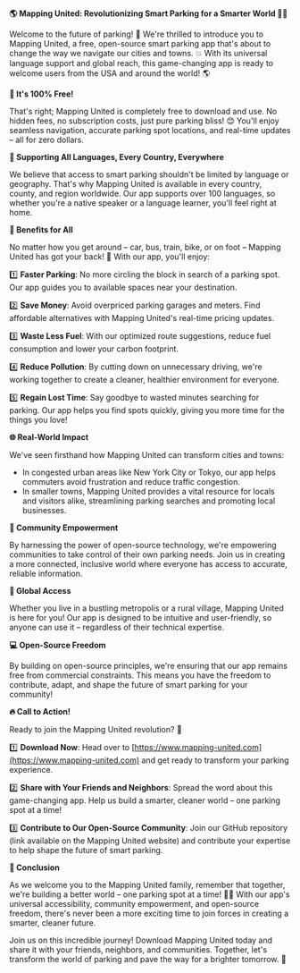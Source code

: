 **🌎 Mapping United: Revolutionizing Smart Parking for a Smarter World 🚗💡**

Welcome to the future of parking! 🤖 We're thrilled to introduce you to Mapping United, a free, open-source smart parking app that's about to change the way we navigate our cities and towns. 💥 With its universal language support and global reach, this game-changing app is ready to welcome users from the USA and around the world! 🌎

**🎉 It's 100% Free!**

That's right; Mapping United is completely free to download and use. No hidden fees, no subscription costs, just pure parking bliss! 😊 You'll enjoy seamless navigation, accurate parking spot locations, and real-time updates – all for zero dollars.

**💬 Supporting All Languages, Every Country, Everywhere**

We believe that access to smart parking shouldn't be limited by language or geography. That's why Mapping United is available in every country, county, and region worldwide. Our app supports over 100 languages, so whether you're a native speaker or a language learner, you'll feel right at home.

**🚗 Benefits for All**

No matter how you get around – car, bus, train, bike, or on foot – Mapping United has got your back! 🙌 With our app, you'll enjoy:

1️⃣ **Faster Parking**: No more circling the block in search of a parking spot. Our app guides you to available spaces near your destination.

2️⃣ **Save Money**: Avoid overpriced parking garages and meters. Find affordable alternatives with Mapping United's real-time pricing updates.

3️⃣ **Waste Less Fuel**: With our optimized route suggestions, reduce fuel consumption and lower your carbon footprint.

4️⃣ **Reduce Pollution**: By cutting down on unnecessary driving, we're working together to create a cleaner, healthier environment for everyone.

5️⃣ **Regain Lost Time**: Say goodbye to wasted minutes searching for parking. Our app helps you find spots quickly, giving you more time for the things you love!

**🌐 Real-World Impact**

We've seen firsthand how Mapping United can transform cities and towns:

* In congested urban areas like New York City or Tokyo, our app helps commuters avoid frustration and reduce traffic congestion.
* In smaller towns, Mapping United provides a vital resource for locals and visitors alike, streamlining parking searches and promoting local businesses.

**💪 Community Empowerment**

By harnessing the power of open-source technology, we're empowering communities to take control of their own parking needs. Join us in creating a more connected, inclusive world where everyone has access to accurate, reliable information.

**🌟 Global Access**

Whether you live in a bustling metropolis or a rural village, Mapping United is here for you! Our app is designed to be intuitive and user-friendly, so anyone can use it – regardless of their technical expertise.

**💻 Open-Source Freedom**

By building on open-source principles, we're ensuring that our app remains free from commercial constraints. This means you have the freedom to contribute, adapt, and shape the future of smart parking for your community!

**🔥 Call to Action!**

Ready to join the Mapping United revolution? 🚀

1️⃣ **Download Now**: Head over to [https://www.mapping-united.com](https://www.mapping-united.com) and get ready to transform your parking experience.

2️⃣ **Share with Your Friends and Neighbors**: Spread the word about this game-changing app. Help us build a smarter, cleaner world – one parking spot at a time!

3️⃣ **Contribute to Our Open-Source Community**: Join our GitHub repository (link available on the Mapping United website) and contribute your expertise to help shape the future of smart parking.

**🌟 Conclusion**

As we welcome you to the Mapping United family, remember that together, we're building a better world – one parking spot at a time! 🚗💛 With our app's universal accessibility, community empowerment, and open-source freedom, there's never been a more exciting time to join forces in creating a smarter, cleaner future.

Join us on this incredible journey! Download Mapping United today and share it with your friends, neighbors, and communities. Together, let's transform the world of parking and pave the way for a brighter tomorrow. 🌟
